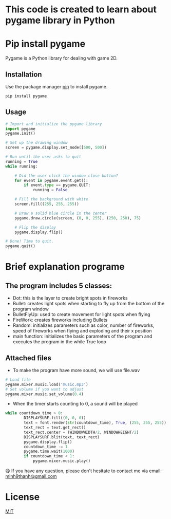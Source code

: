 # This code is created to learn about pygame library in Python

# Pip install pygame

Pygame is a Python library for dealing with game 2D.

## Installation

Use the package manager [pip](https://pip.pypa.io/en/stable/) to install pygame.

```bash
pip install pygame
```

## Usage

```python
# Import and initialize the pygame library
import pygame
pygame.init()

# Set up the drawing window
screen = pygame.display.set_mode([500, 500])

# Run until the user asks to quit
running = True
while running:

    # Did the user click the window close button?
    for event in pygame.event.get():
        if event.type == pygame.QUIT:
            running = False

    # Fill the background with white
    screen.fill((255, 255, 255))

    # Draw a solid blue circle in the center
    pygame.draw.circle(screen, (0, 0, 255), (250, 250), 75)

    # Flip the display
    pygame.display.flip()

# Done! Time to quit.
pygame.quit()
```

# Brief explanation programe
## The program includes 5 classes:
 - Dot: this is the layer to create bright spots in fireworks
- Bullet: creates light spots when starting to fly up from the bottom of the program window
- BulletFlyUp: used to create movement for light spots when flying
- FireWork: creates fireworks including Bullets
- Random: initializes parameters such as color, number of fireworks, speed of fireworks when flying and exploding and their x position
- main function: initializes the basic parameters of the program and executes the program in the while True loop
## Attached files
- To make the program have more sound, we will use file.wav

```python
# Load file 
pygame.mixer.music.load('music.mp3')
# Set volume if you want to adjust
pygame.mixer.music.set_volume(0.4)
```
- When the timer starts counting to 0, a sound will be played
```python
while countdown_time > 0:
		DISPLAYSURF.fill((0, 0, 0))
		text = font.render(str(countdown_time), True, (255, 255, 255))
		text_rect = text.get_rect()
		text_rect.center = (WINDOWWIDTH/2, WINDOWHEIGHT/2)
		DISPLAYSURF.blit(text, text_rect)
		pygame.display.flip()
		countdown_time -= 1
		pygame.time.wait(1000)
		if countdown_time < 1:
			pygame.mixer.music.play()
```
😋 If you have any question, please don't hesitate to contact me via email: minh9thanh@gmail.com
# License

[MIT](https://choosealicense.com/licenses/mit/)
